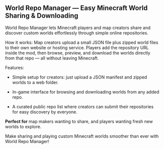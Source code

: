 ## World Repo Manager — Easy Minecraft World Sharing & Downloading

World Repo Manager lets Minecraft players and map creators share and discover custom worlds effortlessly through simple online repositories.

How it works:
Map creators upload a small JSON file plus zipped world files to their own website or hosting service. Players add the repository URL inside the mod, then browse, preview, and download the worlds directly from that repo — all without leaving Minecraft.

Features:

- Simple setup for creators: just upload a JSON manifest and zipped worlds to a web folder.

- In-game interface for browsing and downloading worlds from any added repo.

- A curated public repo list where creators can submit their repositories for easy discovery by everyone.

**Perfect for** map makers wanting to share, and players wanting fresh new worlds to explore.

Make sharing and playing custom Minecraft worlds smoother than ever with World Repo Manager!
